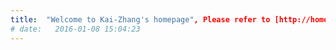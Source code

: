 ```yaml
---
title:  "Welcome to Kai-Zhang's homepage", Please refer to [http://home.ustc.edu.cn/~kkzhang/](http://home.ustc.edu.cn/~sa517494/).
# date:   2016-01-08 15:04:23
---
```




